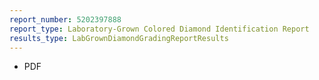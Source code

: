 ```yaml
---
report_number: 5202397888
report_type: Laboratory-Grown Colored Diamond Identification Report
results_type: LabGrownDiamondGradingReportResults
---
```


* PDF